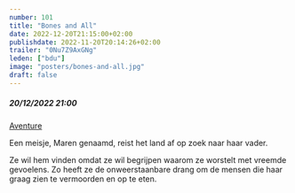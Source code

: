 ```yaml
---
number: 101
title: "Bones and All"
date: 2022-12-20T21:15:00+02:00
publishdate: 2022-11-20T20:14:26+02:00
trailer: "0Nu7Z9AxGNg"
leden: ["bdu"]
image: "posters/bones-and-all.jpg"
draft: false
---
```


##### 20/12/2022 21:00

[Aventure](https://cinema-aventure.be/catalogue/movie/?BB63BDCC-0EB7-56F9-2437-9BB04D737BD2)

Een meisje, Maren genaamd, reist het land af op zoek naar haar vader.
 <!--more-->
Ze wil hem vinden omdat ze wil begrijpen waarom ze worstelt met vreemde
gevoelens. Zo heeft ze de onweerstaanbare drang om de mensen die haar
graag zien te vermoorden en op te eten.